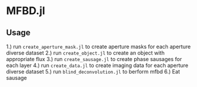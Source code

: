 # MFBD.jl

## Usage
1.) run ``create_aperture_mask.jl`` to create aperture masks for each aperture diverse dataset
2.) run ``create_object.jl`` to create an object with appropriate flux
3.) run ``create_sausage.jl`` to create phase sausages for each layer
4.) run ``create_data.jl`` to create imaging data for each aperture diverse dataset
5.) run ``blind_deconvolution.jl`` to berform mfbd
6.) Eat sausage
